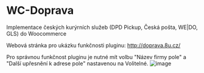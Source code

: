 # WC-Doprava
Implementace českých kurýrních služeb (DPD Pickup, Česká pošta, WE|DO, GLS) do Woocommerce

Webová stránka pro ukázku funkčnosti pluginu:
http://doprava.8u.cz/

Pro správnou funkčnost pluginu je nutné mít volbu "Název firmy pole" a "Další upřesnění k adrese pole" nastavenou na Volitelné.
![image](https://user-images.githubusercontent.com/76787781/174098529-4963290b-4966-4dbb-9ed5-07f58d3136a1.png)
